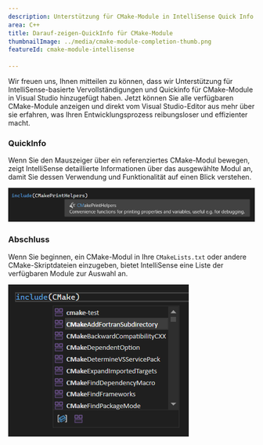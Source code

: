 ```yaml
---
description: Unterstützung für CMake-Module in IntelliSense Quick Info und Vervollständigungen hinzugefügt.
area: C++
title: Darauf-zeigen-QuickInfo für CMake-Module
thumbnailImage: ../media/cmake-module-completion-thumb.png
featureId: cmake-module-intellisense

---
```



Wir freuen uns, Ihnen mitteilen zu können, dass wir Unterstützung für IntelliSense-basierte Vervollständigungen und Quickinfo für CMake-Module in Visual Studio hinzugefügt haben. Jetzt können Sie alle verfügbaren CMake-Module anzeigen und direkt vom Visual Studio-Editor aus mehr über sie erfahren, was Ihren Entwicklungsprozess reibungsloser und effizienter macht.

### QuickInfo

Wenn Sie den Mauszeiger über ein referenziertes CMake-Modul bewegen, zeigt IntelliSense detaillierte Informationen über das ausgewählte Modul an, damit Sie dessen Verwendung und Funktionalität auf einen Blick verstehen.

![CMake-Informationen in der Schnellinfo](../media/cmake-module-quick-info.png)

### Abschluss

Wenn Sie beginnen, ein CMake-Modul in Ihre `CMakeLists.txt` oder andere CMake-Skriptdateien einzugeben, bietet IntelliSense eine Liste der verfügbaren Module zur Auswahl an.

![CMake Modul Vervollständigung](../media/cmake-module-completion.png)

